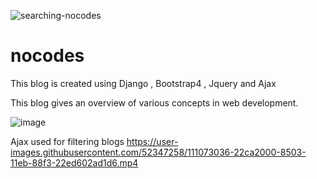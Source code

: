 ![searching-nocodes](https://user-images.githubusercontent.com/52347258/111073146-9ec46800-8503-11eb-865c-0d73e8704a53.gif)

# nocodes
This blog is created using Django , Bootstrap4 , Jquery and Ajax

This blog gives an overview of various concepts in web development.

![image](https://user-images.githubusercontent.com/52347258/111062032-779e7400-84cc-11eb-9981-5aef0dfb3540.png)




Ajax used for filtering blogs
https://user-images.githubusercontent.com/52347258/111073036-22ca2000-8503-11eb-88f3-22ed602ad1d6.mp4

